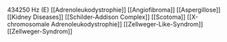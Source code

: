 434250 Hz (E)
[[Adrenoleukodystrophie]]
[[Angiofibroma]]
[[Aspergillose]]
[[Kidney Diseases]]
[[Schilder-Addison Complex]]
[[Scotoma]]
[[X-chromosomale Adrenoleukodystrophie]]
[[Zellweger-Like-Syndrom]]
[[Zellweger-Syndrom]]